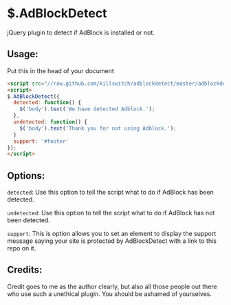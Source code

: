 $.AdBlockDetect
=============
jQuery plugin to detect if AdBlock is installed or not.

Usage:
------------
Put this in the head of your document
```html
<script src="//raw.github.com/killswitch/adblockdetect/master/adblockdetect.min.js"></script>
<script>
$.AdBlockDetect({
  detected: function() {
    $('body').text('We have detected Adblock.');
  },
  undetected: function() {
    $('body').text('Thank you for not using Adblock.');
  }
  support: '#footer'
});
</script>
```
Options:
------------
`detected`: Use this option to tell the script what to do if AdBlock has been detected.

`undetected`: Use this option to tell the script what to do if AdBlock has not been detected.

`support`: This is option allows you to set an element to display the support message saying your site is protected by AdBlockDetect with a link to this repo on it.

Credits:
------------
Credit goes to me as the author clearly, but also all those people out there who use such a unethical plugin. You should be ashamed of yourselves.
